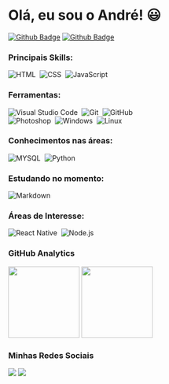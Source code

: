 # Olá, eu sou o André! :smiley:

[![Github Badge](https://img.shields.io/badge/GitHub-100000?style=for-the-badge&logo=github&logoColor=white)](https://github.com/afmcmorais)
[![Github Badge](https://img.shields.io/badge/-Github-000?style=flat-square&logo=Github&logoColor=white&link=https://github.com/fagnerpsantos)](https://github.com/fagnerpsantos)

### Principais Skills:

![HTML](https://img.shields.io/badge/-HTML-05122A?style=for-the-badge&logo=html5)&nbsp;
![CSS](https://img.shields.io/badge/-CSS-05122A?style=for-the-badge&logo=CSS3&logoColor=1572B6)&nbsp;
![JavaScript](https://img.shields.io/badge/-JavaScript-05122A?style=for-the-badge&logo=javascript)&nbsp;

### Ferramentas:

![Visual Studio Code](https://img.shields.io/badge/-Visual%20Studio%20Code-05122A?style=for-the-badge&logo=visual-studio-code&logoColor=007ACC)&nbsp;
![Git](https://img.shields.io/badge/-Git-05122A?style=for-the-badge&logo=git)&nbsp;
![GitHub](https://img.shields.io/badge/-GitHub-05122A?style=for-the-badge&logo=github)&nbsp;  
![Photoshop](https://img.shields.io/badge/-Photoshop-05122A?style=for-the-badge&logo=adobe-photoshop)&nbsp;
![Windows](https://img.shields.io/badge/-Windows-05122A?style=for-the-badge&logo=windows)&nbsp;
![Linux](https://img.shields.io/badge/-linux-05122a?style=for-the-badge&logo=linux)&nbsp;

### Conhecimentos nas áreas:

![MYSQL](https://img.shields.io/badge/-MYSQL-05122A?style=for-the-badge&logo=MYSQL)&nbsp;
![Python](https://img.shields.io/badge/-Python-05122A?style=for-the-badge&logo=python)&nbsp;

### Estudando no momento:

![Markdown](https://img.shields.io/badge/-Markdown-05122A?style=for-the-badge&logo=markdown)&nbsp;


### Áreas de Interesse:

![React Native](https://img.shields.io/badge/-React_native-05122A?style=for-the-badge&logo=react)&nbsp;
![Node.js](https://img.shields.io/badge/-Node.js-05122A?style=for-the-badge&logo=node.js)&nbsp;

### GitHub Analytics

<p align="left">
  <img height="145em" src="https://github-readme-stats-eight-theta.vercel.app/api?username=afmcmorais&show_icons=true&theme=highcontrast"/>
  <img height="145em" src="https://github-readme-stats-eight-theta.vercel.app/api/top-langs/?username=afmcmorais&layout=compact&langs_count=8&theme=highcontrast"/>
</p>

### Minhas Redes Sociais

<a href="https://www.linkedin.com/in/afmcmorais/" target="_blank"><img src="https://img.shields.io/badge/-André Felipe-0077B5?style=for-the-badge&logo=Linkedin&logoColor=white"/></a>
<a href="https://instagram.com/afmcmorais" target="_blank"><img src="https://img.shields.io/badge/-@afmcmorais-C13584?style=for-the-badge&logo=Instagram&logoColor=white"/></a>

